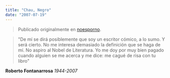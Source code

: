 ```yaml
---
title: "Chau, Negro"
date: "2007-07-19"
---
```


> Publicado originalmente en [noesporno](/noesporno).

> "De mí se dirá posiblemente que soy un escritor cómico, a lo sumo. Y será cierto. No me interesa demasiado la definición que se haga de mí. No aspiro al Nobel de Literatura. Yo me doy por muy bien pagado cuando alguien se me acerca y me dice: me cagué de risa con tu libro"

**Roberto Fontanarrosa**
_1944-2007_
